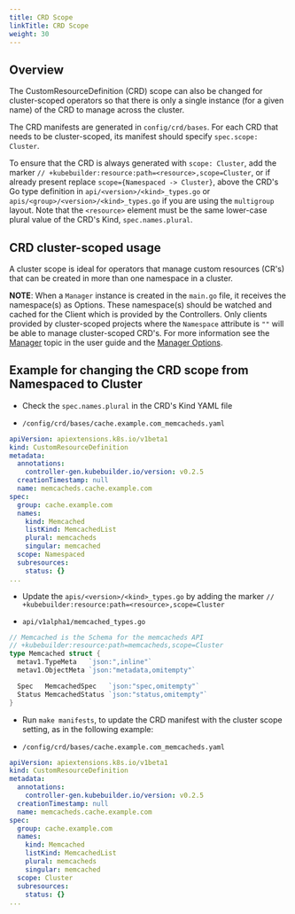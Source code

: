 ```yaml
---
title: CRD Scope
linkTitle: CRD Scope
weight: 30
---
```


## Overview

The CustomResourceDefinition (CRD) scope can also be changed for cluster-scoped operators so that there is only a single 
instance (for a given name) of the CRD to manage across the cluster.

The CRD manifests are generated in `config/crd/bases`. For each CRD that needs to be cluster-scoped, its manifest 
should specify `spec.scope: Cluster`.

To ensure that the CRD is always generated with `scope: Cluster`, add the marker 
`// +kubebuilder:resource:path=<resource>,scope=Cluster`, or if already present replace `scope={Namespaced -> Cluster}`, 
above the CRD's Go type definition in `api/<version>/<kind>_types.go` or `apis/<group>/<version>/<kind>_types.go` 
if you are using the `multigroup` layout. Note that the `<resource>` 
element must be the same lower-case plural value of the CRD's Kind, `spec.names.plural`. 

## CRD cluster-scoped usage 

A cluster scope is ideal for operators that manage custom resources (CR's) that can be created in more than 
one namespace in a cluster. 

**NOTE**: When a `Manager` instance is created in the `main.go` file, it receives the namespace(s) as Options. 
These namespace(s) should be watched and cached for the Client which is provided by the Controllers. Only clients 
provided by cluster-scoped projects where the `Namespace` attribute is `""` will be able to manage cluster-scoped CRD's. 
For more information see the [Manager][manager_user_guide] topic in the user guide and the 
[Manager Options][manager_options].

## Example for changing the CRD scope from Namespaced to Cluster 

- Check the `spec.names.plural` in the  CRD's Kind YAML file

* `/config/crd/bases/cache.example.com_memcacheds.yaml`
```YAML
apiVersion: apiextensions.k8s.io/v1beta1
kind: CustomResourceDefinition
metadata:
  annotations:
    controller-gen.kubebuilder.io/version: v0.2.5
  creationTimestamp: null
  name: memcacheds.cache.example.com
spec:
  group: cache.example.com
  names:
    kind: Memcached
    listKind: MemcachedList
    plural: memcacheds
    singular: memcached
  scope: Namespaced
  subresources:
    status: {}
...   
``` 

- Update the `apis/<version>/<kind>_types.go` by adding the 
marker `// +kubebuilder:resource:path=<resource>,scope=Cluster`

* `api/v1alpha1/memcached_types.go`

```Go
// Memcached is the Schema for the memcacheds API
// +kubebuilder:resource:path=memcacheds,scope=Cluster
type Memcached struct {
  metav1.TypeMeta   `json:",inline"`
  metav1.ObjectMeta `json:"metadata,omitempty"`

  Spec   MemcachedSpec   `json:"spec,omitempty"`
  Status MemcachedStatus `json:"status,omitempty"`
}
``` 
- Run `make manifests`, to update the CRD manifest with the cluster scope setting, as in the following example:
  
* `/config/crd/bases/cache.example.com_memcacheds.yaml`

```YAML
apiVersion: apiextensions.k8s.io/v1beta1
kind: CustomResourceDefinition
metadata:
  annotations:
    controller-gen.kubebuilder.io/version: v0.2.5
  creationTimestamp: null
  name: memcacheds.cache.example.com
spec:
  group: cache.example.com
  names:
    kind: Memcached
    listKind: MemcachedList
    plural: memcacheds
    singular: memcached
  scope: Cluster
  subresources:
    status: {}
...   
``` 
  
[RBAC]: https://kubernetes.io/docs/reference/access-authn-authz/rbac/
[manager_user_guide]:/docs/building-operators/golang/quickstart/#manager
[manager_options]: https://godoc.org/github.com/kubernetes-sigs/controller-runtime/pkg/manager#Options
